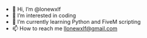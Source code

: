- 👋 Hi, I’m @lonewxlf
- 👀 I’m interested in coding
- 🌱 I’m currently learning Python and FiveM scripting
- 📫 How to reach me llonewxlf@gmail.com

<!---
lonewxlf/lonewxlf is a ✨ special ✨ repository because its `README.md` (this file) appears on your GitHub profile.
You can click the Preview link to take a look at your changes.
--->
